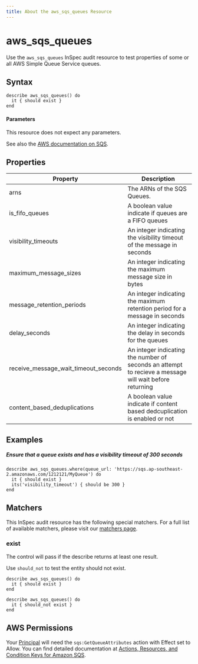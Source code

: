 ```yaml
---
title: About the aws_sqs_queues Resource
---
```


# aws\_sqs\_queues

Use the `aws_sqs_queues` InSpec audit resource to test properties of some or  all AWS Simple Queue Service queues.

## Syntax

    describe aws_sqs_queues() do
      it { should exist }
    end


#### Parameters

This resource does not expect any parameters.

See also the [AWS documentation on SQS](https://docs.aws.amazon.com/AWSSimpleQueueService/latest/SQSDeveloperGuide/welcome.html).

## Properties

|Property                             | Description|
| ---                                 | --- |
|arns                                 | The ARNs of the SQS Queues. |
|is_fifo_queues                       | A boolean value indicate if queues are a FIFO queues |
|visibility_timeouts                  | An integer indicating the visibility timeout of the message in seconds |
|maximum_message_sizes                | An integer indicating the maximum message size in bytes |
|message_retention_periods            | An integer indicating the maximum retention period for a message in seconds |
|delay_seconds                        | An integer indicating the delay in seconds for the queues |
|receive_message_wait_timeout_seconds | An integer indicating the number of seconds an attempt to recieve a message will wait before returning |
|content_based_deduplications         | A boolean value indicate if content based dedcuplication is enabled or not |

## Examples

##### Ensure that a queue exists and has a visibility timeout of 300 seconds
    describe aws_sqs_queues.where(queue_url: 'https://sqs.ap-southeast-2.amazonaws.com/1212121/MyQueue') do
      it { should exist }
      its('visibility_timeout') { should be 300 }
    end

## Matchers

This InSpec audit resource has the following special matchers. For a full list of available matchers, please visit our [matchers page](https://www.inspec.io/docs/reference/matchers/).

### exist

The control will pass if the describe returns at least one result.

Use `should_not` to test the entity should not exist.

    describe aws_sqs_queues() do
      it { should exist }
    end

    describe aws_sqs_queues() do
      it { should_not exist }
    end

## AWS Permissions

Your [Principal](https://docs.aws.amazon.com/IAM/latest/UserGuide/intro-structure.html#intro-structure-principal) will need the `sqs:GetQueueAttributes` action with Effect set to Allow.
You can find detailed documentation at [Actions, Resources, and Condition Keys for Amazon SQS](https://docs.aws.amazon.com/AWSSimpleQueueService/latest/SQSDeveloperGuide/sqs-using-identity-based-policies.html).